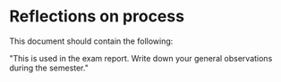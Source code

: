 # Reflections on process

This document should contain the following:

"This is used in the exam report. Write down your general observations during the semester."
